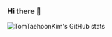 ### Hi there 👋

![TomTaehoonKim's GitHub stats](https://github-readme-stats.vercel.app/api?username=TomTaehoonKim&count_private=true&show_icons=true)

<!--
**TomTaehoonKim/TomTaehoonKim** is a ✨ _special_ ✨ repository because its `README.md` (this file) appears on your GitHub profile.

Here are some ideas to get you started:

- 🔭 I’m currently working on ...
- 🌱 I’m currently learning ...
- 👯 I’m looking to collaborate on ...
- 🤔 I’m looking for help with ...
- 💬 Ask me about ...
- 📫 How to reach me: ...
- 😄 Pronouns: ...
- ⚡ Fun fact: ...
-->
